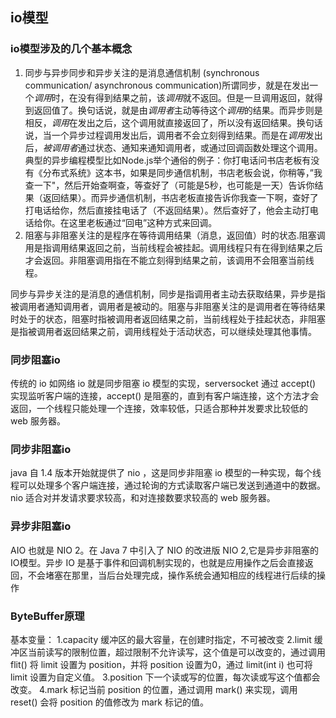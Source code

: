 ## io模型
### io模型涉及的几个基本概念
1. 同步与异步同步和异步关注的是消息通信机制 (synchronous communication/ asynchronous communication)所谓同步，就是在发出一个*调用*时，在没有得到结果之前，该*调用*就不返回。但是一旦调用返回，就得到返回值了。换句话说，就是由*调用者*主动等待这个*调用*的结果。而异步则是相反，*调用*在发出之后，这个调用就直接返回了，所以没有返回结果。换句话说，当一个异步过程调用发出后，调用者不会立刻得到结果。而是在*调用*发出后，*被调用者*通过状态、通知来通知调用者，或通过回调函数处理这个调用。典型的异步编程模型比如Node.js举个通俗的例子：你打电话问书店老板有没有《分布式系统》这本书，如果是同步通信机制，书店老板会说，你稍等，”我查一下"，然后开始查啊查，等查好了（可能是5秒，也可能是一天）告诉你结果（返回结果）。而异步通信机制，书店老板直接告诉你我查一下啊，查好了打电话给你，然后直接挂电话了（不返回结果）。然后查好了，他会主动打电话给你。在这里老板通过“回电”这种方式来回调。
2. 阻塞与非阻塞关注的是程序在等待调用结果（消息，返回值）时的状态.阻塞调用是指调用结果返回之前，当前线程会被挂起。调用线程只有在得到结果之后才会返回。非阻塞调用指在不能立刻得到结果之前，该调用不会阻塞当前线程。

同步与异步关注的是消息的通信机制，同步是指调用者主动去获取结果，异步是指被调用者通知调用者，调用者是被动的。阻塞与非阻塞关注的是调用者在等待结果时处于的状态，阻塞时指被调用者返回结果之前，当前线程处于挂起状态，非阻塞是指被调用者返回结果之前，调用线程处于活动状态，可以继续处理其他事情。

### 同步阻塞io
传统的 io 如网络 io 就是同步阻塞 io 模型的实现，serversocket 通过 accept() 实现监听客户端的连接，accept() 是阻塞的，直到有客户端连接，这个方法才会返回，一个线程只能处理一个连接，效率较低，只适合那种并发要求比较低的 web 服务器。

### 同步非阻塞io
java 自 1.4 版本开始就提供了 nio ，这是同步非阻塞 io 模型的一种实现，每个线程可以处理多个客户端连接，通过轮询的方式读取客户端已发送到通道中的数据。nio 适合对并发请求要求较高，和对连接数要求较高的 web 服务器。

### 异步非阻塞io
AIO 也就是 NIO 2。在 Java 7 中引入了 NIO 的改进版 NIO 2,它是异步非阻塞的IO模型。异步 IO 是基于事件和回调机制实现的，也就是应用操作之后会直接返回，不会堵塞在那里，当后台处理完成，操作系统会通知相应的线程进行后续的操作

### ByteBuffer原理
基本变量：
1.capacity
缓冲区的最大容量，在创建时指定，不可被改变
2.limit
缓冲区当前读写的限制位置，超过限制不允许读写，这个值是可以改变的，通过调用 flit() 将 limit 设置为 position，并将 position 设置为0，通过 limit(int i) 也可将 limit 设置为自定义值。
3.position
下一个读或写的位置，每次读或写这个值都会改变。
4.mark
标记当前 position 的位置，通过调用 mark() 来实现，调用 reset() 会将 position 的值修改为 mark 标记的值。

